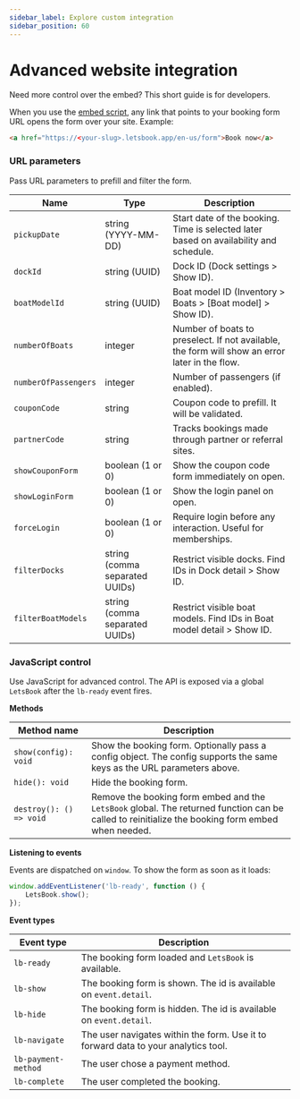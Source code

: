 ```yaml
---
sidebar_label: Explore custom integration
sidebar_position: 60
---
```


# Advanced website integration

Need more control over the embed? This short guide is for developers.

When you use the [embed script](../settings/booking-form/add-to-website.mdx), any link that points to your booking form URL opens the form over your site. Example:

```html
<a href="https://<your-slug>.letsbook.app/en-us/form">Book now</a>
```

### URL parameters

Pass URL parameters to prefill and filter the form.

| Name                 | Type                           | Description                                                                                    |
| -------------------- | ------------------------------ | ---------------------------------------------------------------------------------------------- |
| `pickupDate`         | string (YYYY-MM-DD)            | Start date of the booking. Time is selected later based on availability and schedule.          |
| `dockId`             | string (UUID)                  | Dock ID (Dock settings > Show ID).                                                             |
| `boatModelId`        | string (UUID)                  | Boat model ID (Inventory > Boats > [Boat model] > Show ID).                                    |
| `numberOfBoats`      | integer                        | Number of boats to preselect. If not available, the form will show an error later in the flow. |
| `numberOfPassengers` | integer                        | Number of passengers (if enabled).                                                             |
| `couponCode`         | string                         | Coupon code to prefill. It will be validated.                                                  |
| `partnerCode`        | string                         | Tracks bookings made through partner or referral sites.                                        |
| `showCouponForm`     | boolean (1 or 0)               | Show the coupon code form immediately on open.                                                 |
| `showLoginForm`      | boolean (1 or 0)               | Show the login panel on open.                                                                  |
| `forceLogin`         | boolean (1 or 0)               | Require login before any interaction. Useful for memberships.                                  |
| `filterDocks`        | string (comma separated UUIDs) | Restrict visible docks. Find IDs in Dock detail > Show ID.                                     |
| `filterBoatModels`   | string (comma separated UUIDs) | Restrict visible boat models. Find IDs in Boat model detail > Show ID.                         |

### JavaScript control

Use JavaScript for advanced control. The API is exposed via a global `LetsBook` after the `lb-ready` event fires.

**Methods**

| Method name             | Description                                                                                                                                      |
| ----------------------- | ------------------------------------------------------------------------------------------------------------------------------------------------ |
| `show(config): void`    | Show the booking form. Optionally pass a config object. The config supports the same keys as the URL parameters above.                           |
| `hide(): void`          | Hide the booking form.                                                                                                                           |
| `destroy(): () => void` | Remove the booking form embed and the `LetsBook` global. The returned function can be called to reinitialize the booking form embed when needed. |

**Listening to events**

Events are dispatched on `window`. To show the form as soon as it loads:

```js
window.addEventListener('lb-ready', function () {
    LetsBook.show();
});
```

**Event types**

| Event type          | Description                                                                        |
| ------------------- | ---------------------------------------------------------------------------------- |
| `lb-ready`          | The booking form loaded and `LetsBook` is available.                               |
| `lb-show`           | The booking form is shown. The id is available on `event.detail`.                  |
| `lb-hide`           | The booking form is hidden. The id is available on `event.detail`.                 |
| `lb-navigate`       | The user navigates within the form. Use it to forward data to your analytics tool. |
| `lb-payment-method` | The user chose a payment method.                                                   |
| `lb-complete`       | The user completed the booking.                                                    |
